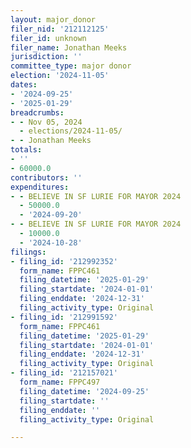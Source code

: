 ```yaml
---
layout: major_donor
filer_nid: '212112125'
filer_id: unknown
filer_name: Jonathan Meeks
jurisdiction: ''
committee_type: major donor
election: '2024-11-05'
dates:
- '2024-09-25'
- '2025-01-29'
breadcrumbs:
- - Nov 05, 2024
  - elections/2024-11-05/
- - Jonathan Meeks
totals:
- ''
- 60000.0
contributors: ''
expenditures:
- - BELIEVE IN SF LURIE FOR MAYOR 2024
  - 50000.0
  - '2024-09-20'
- - BELIEVE IN SF LURIE FOR MAYOR 2024
  - 10000.0
  - '2024-10-28'
filings:
- filing_id: '212992352'
  form_name: FPPC461
  filing_datetime: '2025-01-29'
  filing_startdate: '2024-01-01'
  filing_enddate: '2024-12-31'
  filing_activity_type: Original
- filing_id: '212991592'
  form_name: FPPC461
  filing_datetime: '2025-01-29'
  filing_startdate: '2024-01-01'
  filing_enddate: '2024-12-31'
  filing_activity_type: Original
- filing_id: '212157021'
  form_name: FPPC497
  filing_datetime: '2024-09-25'
  filing_startdate: ''
  filing_enddate: ''
  filing_activity_type: Original

---
```



